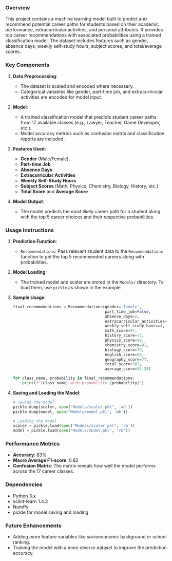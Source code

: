 ### Overview

This project contains a machine learning model built to predict and recommend potential career paths for students based on their academic performance, extracurricular activities, and personal attributes. It provides top career recommendations with associated probabilities using a trained classification model. The dataset includes features such as gender, absence days, weekly self-study hours, subject scores, and total/average scores.

### Key Components

1. **Data Preprocessing**: 
    - The dataset is scaled and encoded where necessary.
    - Categorical variables like gender, part-time job, and extracurricular activities are encoded for model input.

2. **Model**:
    - A trained classification model that predicts student career paths from 17 available classes (e.g., Lawyer, Teacher, Game Developer, etc.).
    - Model accuracy metrics such as confusion matrix and classification reports are included.
   
3. **Features Used**:
    - **Gender** (Male/Female)
    - **Part-time Job**
    - **Absence Days**
    - **Extracurricular Activities**
    - **Weekly Self-Study Hours**
    - **Subject Scores** (Math, Physics, Chemistry, Biology, History, etc.)
    - **Total Score** and **Average Score**

4. **Model Output**:
    - The model predicts the most likely career path for a student along with the top 5 career choices and their respective probabilities.

### Usage Instructions

1. **Prediction Function**:
   - `Recommendations`: Pass relevant student data to the `Recommendations` function to get the top 5 recommended careers along with probabilities.
   
2. **Model Loading**:
   - The trained model and scaler are stored in the `Models/` directory. To load them, use `pickle` as shown in the example.

3. **Sample Usage**:
   ```python
   final_recommendations = Recommendations(gender='female',
                                           part_time_job=False,
                                           absence_days=2,
                                           extracurricular_activities=False,
                                           weekly_self_study_hours=4,
                                           math_score=87,
                                           history_score=73,
                                           physics_score=98,
                                           chemistry_score=91,
                                           biology_score=79,
                                           english_score=60,
                                           geography_score=77,
                                           total_score=583,
                                           average_score=83.28)

   for class_name, probability in final_recommendations:
       print(f"{class_name} with probability {probability}")
   ```

4. **Saving and Loading the Model**:
   ```python
   # Saving the model
   pickle.dump(scaler, open("Models/scaler.pkl", 'wb'))
   pickle.dump(model, open("Models/model.pkl", 'wb'))
   
   # Loading the model
   scaler = pickle.load(open("Models/scaler.pkl", 'rb'))
   model = pickle.load(open("Models/model.pkl", 'rb'))
   ```

### Performance Metrics

- **Accuracy**: 83%
- **Macro Average F1-score**: 0.82
- **Confusion Matrix**: The matrix reveals how well the model performs across the 17 career classes.

### Dependencies

- Python 3.x
- scikit-learn 1.4.2
- NumPy
- pickle for model saving and loading

### Future Enhancements

- Adding more feature variables like socioeconomic background or school ranking.
- Training the model with a more diverse dataset to improve the prediction accuracy.

